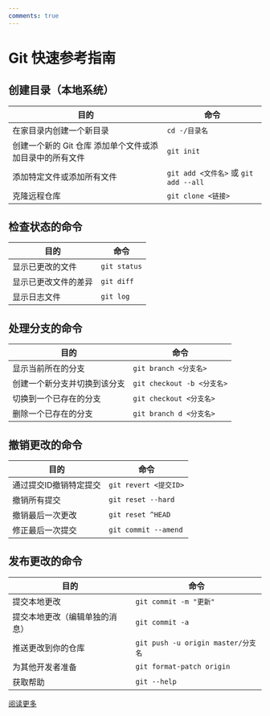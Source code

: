 ```yaml
---
comments: true
---
```


# Git 快速参考指南

## 创建目录（本地系统）

| **目的**                                                    | **命令**                              |
| ----------------------------------------------------------- | ------------------------------------- |
| 在家目录内创建一个新目录                                    | `cd -/目录名`                         |
| 创建一个新的 Git 仓库    添加单个文件或添加目录中的所有文件 | `git init`                            |
| 添加特定文件或添加所有文件                                  | `git add <文件名>` 或 `git add --all` |
| 克隆远程仓库                                                | `git clone <链接>`                    |

## 检查状态的命令

| **目的**             | **命令**     |
| -------------------- | ------------ |
| 显示已更改的文件     | `git status` |
| 显示已更改文件的差异 | `git diff`   |
| 显示日志文件         | `git log`    |

## 处理分支的命令

| **目的**                     | **命令**                   |
| ---------------------------- | -------------------------- |
| 显示当前所在的分支           | `git branch <分支名>`      |
| 创建一个新分支并切换到该分支 | `git checkout -b <分支名>` |
| 切换到一个已存在的分支       | `git checkout <分支名>`    |
| 删除一个已存在的分支         | `git branch d <分支名>`    |

## 撤销更改的命令

| **目的**               | **命令**              |
| ---------------------- | --------------------- |
| 通过提交ID撤销特定提交 | `git revert <提交ID>` |
| 撤销所有提交           | `git reset --hard`    |
| 撤销最后一次更改       | `git reset ^HEAD`     |
| 修正最后一次提交       | `git commit --amend`  |

## 发布更改的命令

| **目的**                       | **命令**                           |
| ------------------------------ | ---------------------------------- |
| 提交本地更改                   | `git commit -m "更新"`             |
| 提交本地更改（编辑单独的消息） | `git commit -a`                    |
| 推送更改到你的仓库             | `git push -u origin master/分支名` |
| 为其他开发者准备               | `git format-patch origin`          |
| 获取帮助                       | `git --help`                       |

[阅读更多](https://itsfoss.com/basic-git-commands-cheat-sheet/)
